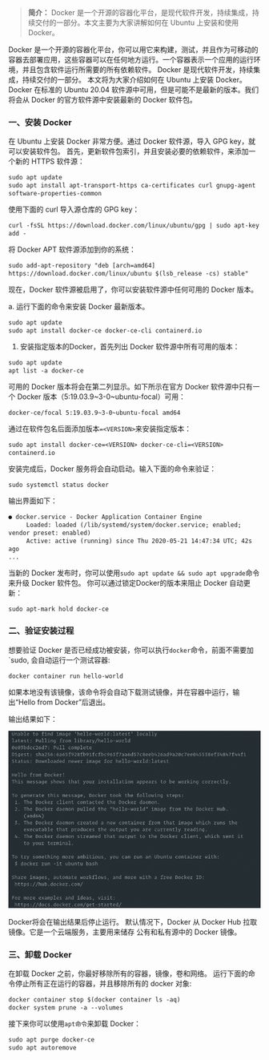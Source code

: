 > **简介：** Docker 是一个开源的容器化平台，是现代软件开发，持续集成，持续交付的一部分。本文主要为大家讲解如何在 Ubuntu 上安装和使用 Docker。

Docker 是一个开源的容器化平台，你可以用它来构建，测试，并且作为可移动的容器去部署应用，这些容器可以在任何地方运行。一个容器表示一个应用的运行环境，并且包含软件运行所需要的所有依赖软件。
Docker 是现代软件开发，持续集成，持续交付的一部分。
本文将为大家介绍如何在 Ubuntu 上安装 Docker。
Docker 在标准的 Ubuntu 20.04 软件源中可用，但是可能不是最新的版本。我们将会从 Docker 的官方软件源中安装最新的 Docker 软件包。

### 一、安装 Docker

在 Ubuntu 上安装 Docker 非常方便。通过 Docker 软件源，导入 GPG key，就可以安装软件包。
首先，更新软件包索引，并且安装必要的依赖软件，来添加一个新的 HTTPS 软件源：

```shell
sudo apt update
sudo apt install apt-transport-https ca-certificates curl gnupg-agent software-properties-common
```

使用下面的 curl 导入源仓库的 GPG key：

```shell
curl -fsSL https://download.docker.com/linux/ubuntu/gpg | sudo apt-key add -
```

将 Docker APT 软件源添加到你的系统：

```shell
sudo add-apt-repository "deb [arch=amd64] https://download.docker.com/linux/ubuntu $(lsb_release -cs) stable"
```

现在，Docker 软件源被启用了，你可以安装软件源中任何可用的 Docker 版本。

a. 运行下面的命令来安装 Docker 最新版本。

```shell
sudo apt update
sudo apt install docker-ce docker-ce-cli containerd.io
```

1. 安装指定版本的Docker，首先列出 Docker 软件源中所有可用的版本：

```shell
sudo apt update
apt list -a docker-ce
```

可用的 Docker 版本将会在第二列显示。如下所示在官方 Docker 软件源中只有一个 Docker 版本（5:19.03.9~3-0~ubuntu-focal）可用：

```shell
docker-ce/focal 5:19.03.9~3-0~ubuntu-focal amd64
```

通过在软件包名后面添加版本`=<VERSION>`来安装指定版本：

```shell
sudo apt install docker-ce=<VERSION> docker-ce-cli=<VERSION> containerd.io
```

安装完成后，Docker 服务将会自动启动。输入下面的命令来验证：

```shell
sudo systemctl status docker
```

输出界面如下：

```shell
● docker.service - Docker Application Container Engine
     Loaded: loaded (/lib/systemd/system/docker.service; enabled; vendor preset: enabled)
     Active: active (running) since Thu 2020-05-21 14:47:34 UTC; 42s ago
...
```

当新的 Docker 发布时，你可以使用`sudo apt update && sudo apt upgrade`命令来升级 Docker 软件包。
你可以通过锁定Docker的版本来阻止 Docker 自动更新：

```
sudo apt-mark hold docker-ce
```

### 二、验证安装过程

想要验证 Docker 是否已经成功被安装，你可以执行`docker`命令，前面不需要加`sudo, 会自动运行一个测试容器:

```shell
docker container run hello-world
```

如果本地没有该镜像，该命令将会自动下载测试镜像，并在容器中运行，输出“Hello from Docker”后退出。

输出结果如下：

![1.jpg](./aseets/Ubuntu20.04上安装和使用Docker/1.jpg)

Docker将会在输出结果后停止运行。
默认情况下，Docker 从 Docker Hub 拉取镜像。它是一个云端服务，主要用来储存 公有和私有源中的 Docker 镜像。

### 三、卸载 Docker

在卸载 Docker 之前，你最好移除所有的容器，镜像，卷和网络。
运行下面的命令停止所有正在运行的容器，并且移除所有的 docker 对象:

```shell
docker container stop $(docker container ls -aq)
docker system prune -a --volumes
```

接下来你可以使用`apt命令`来卸载 Docker：

```shell
sudo apt purge docker-ce
sudo apt autoremove
```

